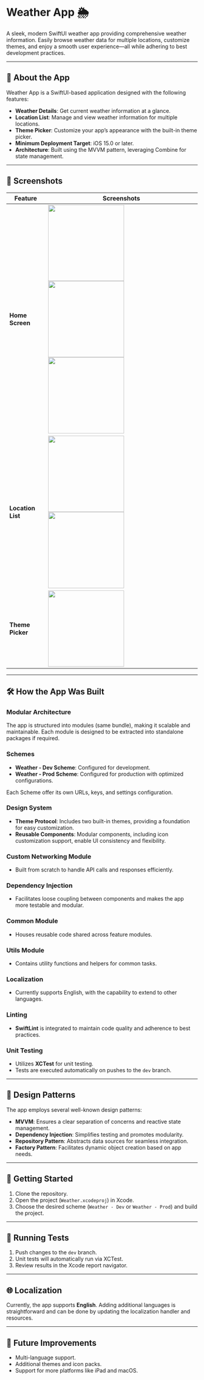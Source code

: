 # Weather App 🌦️  

A sleek, modern SwiftUI weather app providing comprehensive weather information. Easily browse weather data for multiple locations, customize themes, and enjoy a smooth user experience—all while adhering to best development practices.  

---

## 🚀 About the App  

Weather App is a SwiftUI-based application designed with the following features:  
- **Weather Details**: Get current weather information at a glance.  
- **Location List**: Manage and view weather information for multiple locations.  
- **Theme Picker**: Customize your app’s appearance with the built-in theme picker.  
- **Minimum Deployment Target**: iOS 15.0 or later.  
- **Architecture**: Built using the MVVM pattern, leveraging Combine for state management.  

---

## 📸 Screenshots  
| Feature              | Screenshots                                                                                                     |
|----------------------|-----------------------------------------------------------------------------------------------------------------|
| **Home Screen**      | <img src="Screenshots/screenshot6.png" width="200"/> <img src="Screenshots/screenshot4.png" width="200"/> <img src="Screenshots/screenshot3.png" width="200"/>|
| **Location List**    | <img src="Screenshots/screenshot5.png" width="200"/> <img src="Screenshots/screenshot1.png" width="200"/> |
| **Theme Picker**     | <img src="Screenshots/screenshot7.png" width="200"/>   |

---

## 🛠️ How the App Was Built  

### Modular Architecture  
The app is structured into modules (same bundle), making it scalable and maintainable. Each module is designed to be extracted into standalone packages if required.  

### Schemes  
- **Weather - Dev Scheme**: Configured for development. 
- **Weather - Prod Scheme**: Configured for production with optimized configurations.

Each Scheme offer its own URLs, keys, and settings configuration. 

### Design System  
- **Theme Protocol**: Includes two built-in themes, providing a foundation for easy customization.  
- **Reusable Components**: Modular components, including icon customization support, enable UI consistency and flexibility.  

### Custom Networking Module  
- Built from scratch to handle API calls and responses efficiently.  

### Dependency Injection  
- Facilitates loose coupling between components and makes the app more testable and modular.  

### Common Module  
- Houses reusable code shared across feature modules.  

### Utils Module  
- Contains utility functions and helpers for common tasks.  

### Localization  
- Currently supports English, with the capability to extend to other languages.  

### Linting  
- **SwiftLint** is integrated to maintain code quality and adherence to best practices.  

### Unit Testing  
- Utilizes **XCTest** for unit testing.  
- Tests are executed automatically on pushes to the `dev` branch.  

---

## 🧠 Design Patterns  

The app employs several well-known design patterns:  
- **MVVM**: Ensures a clear separation of concerns and reactive state management.  
- **Dependency Injection**: Simplifies testing and promotes modularity.  
- **Repository Pattern**: Abstracts data sources for seamless integration.  
- **Factory Pattern**: Facilitates dynamic object creation based on app needs.  

---

## 🚀 Getting Started  

1. Clone the repository.  
2. Open the project (`Weather.xcodeproj`) in Xcode.  
3. Choose the desired scheme (`Weather - Dev` or `Weather - Prod`) and build the project.  

---

## 🧪 Running Tests  

1. Push changes to the `dev` branch.  
2. Unit tests will automatically run via XCTest.  
3. Review results in the Xcode report navigator.  

---

## 🌐 Localization  

Currently, the app supports **English**. Adding additional languages is straightforward and can be done by updating the localization handler and resources.  

---

## 🔧 Future Improvements  

- Multi-language support.  
- Additional themes and icon packs.  
- Support for more platforms like iPad and macOS.